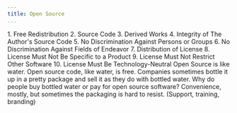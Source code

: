 ```yaml
---
title: Open Source
...
```


<M4Definition source="Open Source Foundation" href="http://opensource.org/osd">
1. Free Redistribution
2. Source Code
3. Derived Works
4. Integrity of The Author's Source Code
5. No Discrimination Against Persons or Groups
6. No Discrimination Against Fields of Endeavor
7. Distribution of License
8. License Must Not Be Specific to a Product
9. License Must Not Restrict Other Software
10. License Must Be Technology-Neutral
</M4Definition>

<Metaphor id="water" image="water-bottle">
  <M4Title>Open Source is like water.</M4Title>
  Open source code, like water, is free. Companies sometimes bottle it up in a pretty package and sell it as they do with bottled water. Why do people buy bottled water or pay for open source software? Convenience, mostly, but sometimes the packaging is hard to resist. (Support, training, branding)
  <M4Author handle="brianleroux" href="http://www.github.com/brianleroux" />
</Metaphor>
